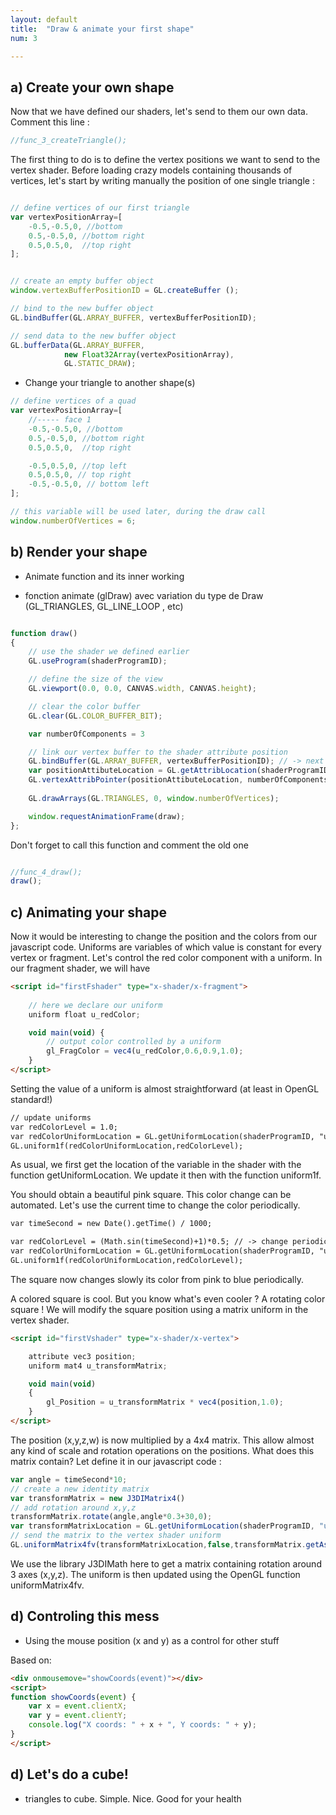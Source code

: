 ```yaml
---
layout: default
title:  "Draw & animate your first shape"
num: 3

---
```


## a) Create your own shape

Now that we have defined our shaders, let's send to them our own data. Comment this line :

~~~ JavaScript
//func_3_createTriangle();
~~~

The first thing to do is to define the vertex positions we want to send to the vertex shader. Before loading crazy models containing thousands of vertices, let's start by writing manually the position of one single triangle :

~~~ JavaScript

// define vertices of our first triangle
var vertexPositionArray=[
    -0.5,-0.5,0, //bottom 
    0.5,-0.5,0, //bottom right 
    0.5,0.5,0,  //top right
];
~~~



~~~ JavaScript

// create an empty buffer object
window.vertexBufferPositionID = GL.createBuffer ();

// bind to the new buffer object 
GL.bindBuffer(GL.ARRAY_BUFFER, vertexBufferPositionID);

// send data to the new buffer object
GL.bufferData(GL.ARRAY_BUFFER,
            new Float32Array(vertexPositionArray),
            GL.STATIC_DRAW);
~~~	


* Change your triangle to another shape(s)

~~~ JavaScript
// define vertices of a quad
var vertexPositionArray=[
    //----- face 1
    -0.5,-0.5,0, //bottom 
    0.5,-0.5,0, //bottom right 
    0.5,0.5,0,  //top right

    -0.5,0.5,0, //top left
    0.5,0.5,0, // top right
    -0.5,-0.5,0, // bottom left
];

// this variable will be used later, during the draw call
window.numberOfVertices = 6;
~~~


## b) Render your shape
* Animate function and its inner working

* fonction animate (glDraw) avec variation du type de Draw (GL_TRIANGLES, GL_LINE_LOOP , etc)

~~~ Javascript

function draw() 
{
    // use the shader we defined earlier
    GL.useProgram(shaderProgramID);

    // define the size of the view
    GL.viewport(0.0, 0.0, CANVAS.width, CANVAS.height);

    // clear the color buffer
    GL.clear(GL.COLOR_BUFFER_BIT);

    var numberOfComponents = 3

    // link our vertex buffer to the shader attribute position
    GL.bindBuffer(GL.ARRAY_BUFFER, vertexBufferPositionID); // -> next draw will use that buffer
    var positionAttibuteLocation = GL.getAttribLocation(shaderProgramID, "position");
    GL.vertexAttribPointer(positionAttibuteLocation, numberOfComponents, GL.FLOAT, false,0,0) ;
    
    GL.drawArrays(GL.TRIANGLES, 0, window.numberOfVertices);

    window.requestAnimationFrame(draw);
};
~~~

Don't forget to call this function and comment the old one

~~~ JavaScript

//func_4_draw();
draw();

~~~

## c) Animating your shape

Now it would be interesting to change the position and the colors from our javascript code. 
Uniforms are variables of which value is constant for every vertex or fragment. 
Let's control the red color component with a uniform. In our fragment shader, we will have

~~~ html
<script id="firstFshader" type="x-shader/x-fragment">
    
    // here we declare our uniform
    uniform float u_redColor;

    void main(void) {
        // output color controlled by a uniform
        gl_FragColor = vec4(u_redColor,0.6,0.9,1.0);
    }
</script>

~~~

Setting the value of a uniform is almost straightforward (at least in OpenGL standard!)

~~~ html
// update uniforms
var redColorLevel = 1.0;
var redColorUniformLocation = GL.getUniformLocation(shaderProgramID, "u_redColor");
GL.uniform1f(redColorUniformLocation,redColorLevel);
~~~

As usual, we first get the location of the variable in the shader with the function getUniformLocation. 
We update it then with the function uniform1f. 

You should obtain a beautiful pink square. 
This color change can be automated. Let's use the current time to change the color periodically. 

~~~ html
var timeSecond = new Date().getTime() / 1000;

var redColorLevel = (Math.sin(timeSecond)+1)*0.5; // -> change periodically with time
var redColorUniformLocation = GL.getUniformLocation(shaderProgramID, "u_redColor");
GL.uniform1f(redColorUniformLocation,redColorLevel);
~~~

The square now changes slowly its color from pink to blue periodically. 

A colored square is cool. But you know what's even cooler ? A rotating color square !
We will modify the square position using a matrix uniform in the vertex shader. 

~~~ html
<script id="firstVshader" type="x-shader/x-vertex">

    attribute vec3 position; 
    uniform mat4 u_transformMatrix;

    void main(void) 
    { 
        gl_Position = u_transformMatrix * vec4(position,1.0);
    }
</script>
~~~

The position (x,y,z,w) is now multiplied by a 4x4 matrix. This allow almost any kind of scale and rotation operations on the positions. What does this matrix contain? 
Let define it in our javascript code :

~~~ JavaScript
var angle = timeSecond*10;
// create a new identity matrix
var transformMatrix = new J3DIMatrix4()
// add rotation around x,y,z 
transformMatrix.rotate(angle,angle*0.3+30,0);
var transformMatrixLocation = GL.getUniformLocation(shaderProgramID, "u_transformMatrix");
// send the matrix to the vertex shader uniform 
GL.uniformMatrix4fv(transformMatrixLocation,false,transformMatrix.getAsFloat32Array());
~~~

We use the library J3DIMath here to get a matrix containing rotation around 3 axes (x,y,z). 
The uniform is then updated using the OpenGL function uniformMatrix4fv.

## d) Controling this mess

* Using the mouse position (x and y) as a control for other stuff

Based on:

~~~ HTML
<div onmousemove="showCoords(event)"></div>
<script>
function showCoords(event) {
    var x = event.clientX;
    var y = event.clientY;
    console.log("X coords: " + x + ", Y coords: " + y);
}
</script>
~~~

## d) Let's do a cube!
* triangles to cube. Simple. Nice. Good for your health
